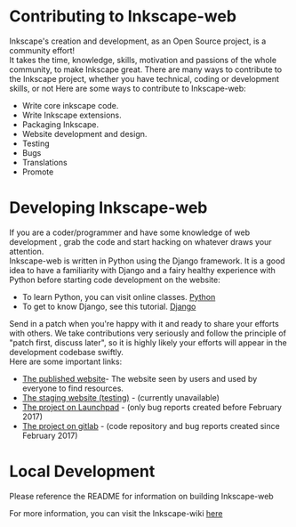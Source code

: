 Contributing to Inkscape-web
===========================

Inkscape's creation and development, as an Open Source project, is a community effort! <br>
It takes the time, knowledge, skills, motivation and passions of the whole community, to make Inkscape great. 
There are many ways to contribute to the Inkscape project, whether you have technical, coding or development skills, or not
Here are some ways to contribute to Inkscape-web:

* Write core inkscape code.
* Write Inkscape extensions.
* Packaging Inkscape.
* Website development and design.
* Testing
* Bugs
* Translations
* Promote

Developing Inkscape-web
======================
If you are a coder/programmer and have some knowledge of web development , grab the code and start hacking on whatever draws your attention.  
Inkscape-web is written in Python using the Django framework. It is a good idea to have a familiarity with Django and a fairy healthy experience with Python before starting code development on the website:
* To learn Python, you can visit online classes. [Python](http://www.codecademy.com/en/tracks/python)
* To get to know Django, see this tutorial. [Django](http://tutorial.djangogirls.org/)

Send in a patch when you're happy with it and ready to share your efforts with others. 
We take contributions very seriously and follow the principle of "patch first, discuss later", so it is highly likely your efforts will appear in the development codebase swiftly.  
Here are some important links: 

* [The published website](https://inkscape.org/)- The website seen by users and used by everyone to find resources.
* [The staging website (testing)](http://staging.inkscape.org/) - (currently unavailable)
* [The project on Launchpad](https://launchpad.net/inkscape-web/bugs) - (only bug reports created before February 2017)
* [The project on gitlab](https://inkscape.org/develop/debugging/) - (code repository and bug reports created since February 2017)

Local Development
================
Please reference the README for information on building Inkscape-web

For more information, you can visit the Inkscape-wiki [here](https://wiki.inkscape.org/wiki/index.php/WebSite#Website_Development)